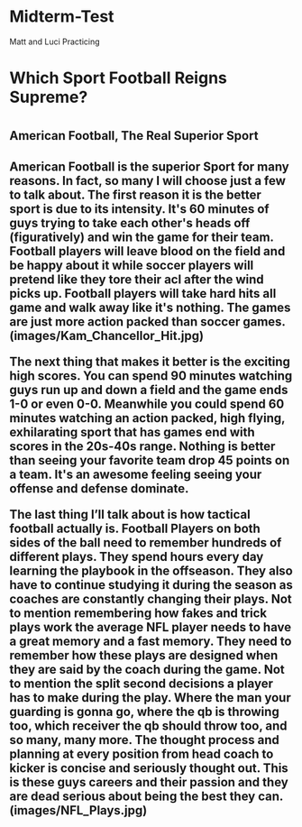 # Midterm-Test
Matt and Luci Practicing

<h1>Which Sport Football Reigns Supreme?<h1>

<h2>American Football, The Real Superior Sport<h2>

American Football is the superior Sport for many reasons. In fact, so many I will choose just a few to talk about. The first reason it is the better sport is due to its intensity. It's 60 minutes of guys trying to take each other's heads off (figuratively) and win the game for their team. Football players will leave blood on the field and be happy about it while soccer players will pretend like they tore their acl after the wind picks up. Football players will take hard hits all game and walk away like it's nothing. The games are just more action packed than soccer games. 
(images/Kam_Chancellor_Hit.jpg)

The next thing that makes it better is the exciting high scores. You can spend 90 minutes watching guys run up and down a field and the game ends 1-0 or even 0-0. Meanwhile you could spend 60 minutes watching an action packed, high flying, exhilarating sport that has games end with scores in the 20s-40s range. Nothing is better than seeing your favorite team drop 45 points on a team. It's an awesome feeling seeing your offense and defense dominate.

The last thing I’ll talk about is how tactical football actually is. Football Players on both sides of the ball need to remember hundreds of different plays. They spend hours every day learning the playbook in the offseason. They also have to continue studying it during the season as coaches are constantly changing their plays. Not to mention remembering how fakes and trick plays work the average NFL player needs to have a great memory and a fast memory. They need to remember how these plays are designed when they are said by the coach during the game. Not to mention the split second decisions a player has to make during the play. Where the man your guarding is gonna go, where the qb is throwing too, which receiver the qb should throw too, and so many, many more. The thought process and planning at every position from head coach to kicker is concise and seriously thought out. This is these guys careers and their passion and they are dead serious about being the best they can.
(images/NFL_Plays.jpg)
